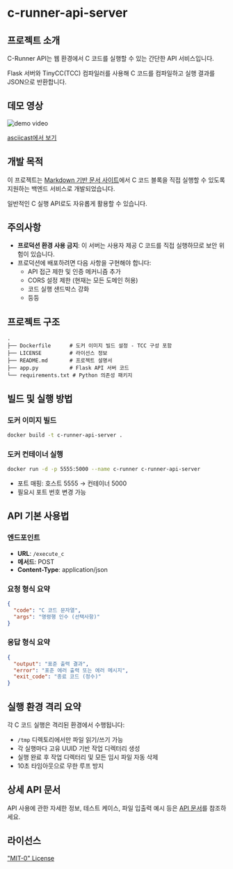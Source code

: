 # c-runner-api-server

## 프로젝트 소개
C-Runner API는 웹 환경에서 C 코드를 실행할 수 있는 간단한 API 서비스입니다. 

Flask 서버와 TinyCC(TCC) 컴파일러를 사용해 C 코드를 컴파일하고 실행 결과를 JSON으로 반환합니다.

## 데모 영상
![demo video](https://github.com/user-attachments/assets/a1b32355-498e-4378-9cee-d27c475a56ac)

[asciicast에서 보기](https://asciinema.org/a/721106)

## 개발 목적

이 프로젝트는 [Markdown 기반 문서 사이트](https://github.com/YangSiJun528/docsify-c-runner-plugin)에서 C 코드 블록을 직접 실행할 수 있도록 지원하는 백엔드 서비스로 개발되었습니다.

일반적인 C 실행 API로도 자유롭게 활용할 수 있습니다.

## 주의사항
- **프로덕션 환경 사용 금지**: 이 서버는 사용자 제공 C 코드를 직접 실행하므로 보안 위험이 있습니다.
- 프로덕션에 배포하려면 다음 사항을 구현해야 합니다:
  - API 접근 제한 및 인증 메커니즘 추가
  - CORS 설정 제한 (현재는 모든 도메인 허용)
  - 코드 실행 샌드박스 강화
  - 등등

## 프로젝트 구조
```
.
├── Dockerfile      # 도커 이미지 빌드 설정 - TCC 구성 포함
├── LICENSE         # 라이선스 정보
├── README.md       # 프로젝트 설명서
├── app.py          # Flask API 서버 코드
└── requirements.txt # Python 의존성 패키지
```

## 빌드 및 실행 방법

### 도커 이미지 빌드
```bash
docker build -t c-runner-api-server .
```

### 도커 컨테이너 실행
```bash
docker run -d -p 5555:5000 --name c-runner c-runner-api-server
```
- 포트 매핑: 호스트 5555 → 컨테이너 5000
- 필요시 포트 번호 변경 가능

## API 기본 사용법

### 엔드포인트
- **URL**: `/execute_c`
- **메서드**: POST
- **Content-Type**: application/json

### 요청 형식 요약
```json
{
  "code": "C 코드 문자열",
  "args": "명령행 인수 (선택사항)"
}
```

### 응답 형식 요약
```json
{
  "output": "표준 출력 결과",
  "error": "표준 에러 출력 또는 에러 메시지", 
  "exit_code": "종료 코드 (정수)"
}
```

## 실행 환경 격리 요약

각 C 코드 실행은 격리된 환경에서 수행됩니다:
- `/tmp` 디렉토리에서만 파일 읽기/쓰기 가능
- 각 실행마다 고유 UUID 기반 작업 디렉터리 생성
- 실행 완료 후 작업 디렉터리 및 모든 임시 파일 자동 삭제
- 10초 타임아웃으로 무한 루프 방지

## 상세 API 문서

API 사용에 관한 자세한 정보, 테스트 케이스, 파일 입출력 예시 등은 [API 문서](./API.md)를 참조하세요.

## 라이선스

["MIT-0" License](./LICENSE)
